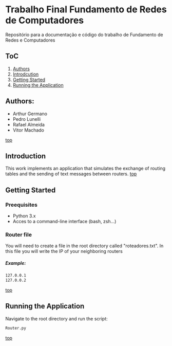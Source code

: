 # Trabalho Final Fundamento de Redes de Computadores
Repositório para a documentação e código do trabalho de Fundamento de Redes e Computadores

## ToC
1. [Authors](#authors)
2. [Introdcution](#introduction)
3. [Getting Started](#getting-started)
4. [Running the Application](#running-the-application)

## Authors: 
 - Arthur Germano
 - Pedro Lunelli
 - Rafael Almeida
 - Vitor Machado

[top](#toc)
## Introduction
This work implements an application that simulates the exchange of routing tables and the sending of text messages between routers.
[top](#toc)
## Getting Started
### Preequisites
 - Python 3.x
 - Acces to a command-line interface (bash, zsh...)

### Router file
You will need to create a file in the root directory called "roteadores.txt". 
In this file you will write the IP of your neighboring routers
##### Example:
```txt
127.0.0.1
127.0.0.2
```
[top](#toc)
## Running the Application
Navigate to the root directory and run the script:
```sh
Router.py
```
[top](#toc)